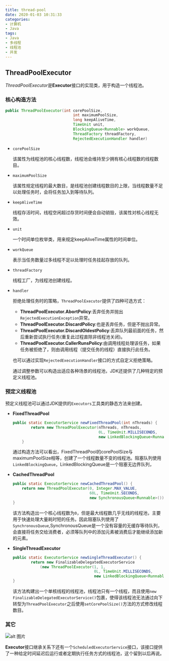 ```yaml
---
title: thread-pool
date: 2020-01-03 10:31:33
categories:
- 计算机
- Java
tags:
- Java
- 多线程
- 线程池
- 并发
---
```


## ThreadPoolExecutor

*ThreadPoolExecutor*是**Executor**接口的实现类，用于构造一个线程池。

### 核心构造方法

```java
public ThreadPoolExecutor(int corePoolSize,
                              int maximumPoolSize,
                              long keepAliveTime,
                              TimeUnit unit,
                              BlockingQueue<Runnable> workQueue,
                              ThreadFactory threadFactory,
                              RejectedExecutionHandler handler)
```

* `corePoolSize`

  该属性为线程池的核心线程数，线程池会维持至少拥有核心线程数的线程数目。

* `maximumPoolSize`

  该属性规定线程的最大数目，是线程池创建线程数目的上限，当线程数量不足以处理任务时，会将任务加入到等待队列。

* `keepAliveTime`

  线程存活时间，线程空闲超过存货时间便会自动销毁，该属性对核心线程无效。

* `unit`

  一个时间单位枚举类，用来规定keepAliveTime属性的时间单位。

* `workQueue`

  表示当任务数量过多线程不足以处理时任务挂起存放的队列。

* `threadFactory`

  线程工厂，为线程池创建线程。

* `handler`

  拒绝处理任务时的策略，`ThreadPoolExecutor`提供了四种可选方式：

  - **ThreadPoolExecutor.AbortPolicy**:丢弃任务并抛出`RejectedExecutionException`异常。
  -  **ThreadPoolExecutor.DiscardPolicy**:也是丢弃任务，但是不抛出异常。
  -  **ThreadPoolExecutor.DiscardOldestPolicy**:丢弃队列最前面的任务，然后重新尝试执行任务(重复此过程直除非线程池关闭)。
  - **ThreadPoolExecutor.CallerRunsPolicy**:由调用线程处理该任务，如果任务被拒绝了，则由调用线程（提交任务的线程）直接执行此任务。

  也可以通过实现`RejectedExecutionHandler`接口的方式自定义拒绝策略。

  通过调整参数可以构造出适应各种场景的线程池，JDK还提供了几种特定的预定义线程池。

### 预定义线程池

​	预定义线程池可以通过JDK提供的`Executors`工具类的静态方法来创建。

 * **FixedThreadPool**

   ```java
   public static ExecutorService newFixedThreadPool(int nThreads) {
           return new ThreadPoolExecutor(nThreads, nThreads,
                                         0L, TimeUnit.MILLISECONDS,
                                         new LinkedBlockingQueue<Runnable>());
       }
   
   ```

   通过构造方法可以看出，FixedThreadPool的corePoolSize与maximumPoolSize相等，创建了一个线程数量不变的线程池。阻塞队列使用`LinkedBlockingQueue`，LinkedBlockingQueue是一个阻塞无边界队列，

 * **CachedThreadPool**

   ```java
   public static ExecutorService newCachedThreadPool() {
       return new ThreadPoolExecutor(0, Integer.MAX_VALUE,
                                     60L, TimeUnit.SECONDS,
                                     new SynchronousQueue<Runnable>());
   }
   
   ```

   该方法构造出一个核心线程数为`0`，但是最大线程数几乎无线的线程池，主要用于快速处理大量耗时短的任务。因此阻塞队列使用了`SynchronousQueue`,SynchronousQueue是一个没有容量的无缓存等待队列，会直接将任务交给消费者，必须等队列中的添加元素被消费后才能继续添加新的元素。

 * **SingleThreadExecutor**

   ```java
   public static ExecutorService newSingleThreadExecutor() {
           return new FinalizableDelegatedExecutorService
               (new ThreadPoolExecutor(1, 1,
                                       0L, TimeUnit.MILLISECONDS,
                                       new LinkedBlockingQueue<Runnable>()));
   }
   
   ```

   该方法构建出一个单核线程的线程池，线程池只有一个线程，而且使用`new FinalizableDelegatedExecutorService()`包裹，使得该线程池无法通过向下转型为`ThreadPoolExecutor`之后使用`setCorePoolSize()`方法的方式修改线程数目。

### 其它

![alt 图片](https://cdn.jsdelivr.net/gh/Cirike/cdn.static.resource@master/blog_img/20200103104627.png)

**Executor**接口继承关系下还有一个`ScheduledExecutorService`接口，该接口提供了一种给定时间延迟后运行或者定期执行任务方式的线程池，这个留到以后再说。

